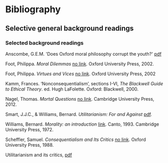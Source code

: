 # Bibliography


## Selective general background readings


### Selected background readings

Anscombe, G.E.M. 'Does Oxford moral philosophy corrupt the youth?' [pdf](https://www.dropbox.com/s/86vlta8tduzznmk/anscombe-moral-corrupt.pdf?dl=0) 

Foot, Philippa. *Moral Dilemmas* [no link](---). Oxford University Press, 2002.

Foot, Philippa. *Virtues and Vices* [no link](---). Oxford University Press, 2002

Kamm, Frances. ‘Nonconsequentialism’, sections I-VI, *The Blackwell Guide to Ethical Theory*. ed. Hugh LaFolette. Oxford: Blackwell, 2000.

Nagel, Thomas. *Mortal Questions* [no link](). Cambridge University Press, 2012.

Smart, J.J.C., & Williams, Bernard. *Utilitarianism: For and Against* [pdf](https://www.dropbox.com/s/u4pdqfj9ltar3fb/smart_williams_utilitarianism.pdf?dl=0).

Williams, Bernard. *Morality: an introduction* [link](https://www.dropbox.com/s/s81lm2zv7gdirac/Williams-Morality_%20An%20Introduction%20to%20Ethics.pdf?dl=0). Canto, 1993. Cambridge University Press, 1972.

Scheffler, Samuel. *Consequentialism and Its Critics* [no link](---). Oxford University Press, 1988.

Utilitarianism and its critics, [pdf](https://www.dropbox.com/s/urtp8201uyvw9u4/utilitarianism-and-its-critics.pdf?dl=0)


<!-- scanlon, korsgaard, macintyre, williams, gauthier, pure empiricism -->



<!-- ### The historical backgrond  -->

<!-- Plato

Stoics

Epicureans

Aristotle

Augustine

Aquinas

Hobbes

Spinoza

Hume

Kant

Nietzsche -->


<!-- ### Some key books published since 1945 -->

<!-- ### Other books published since 1945 -->

<!-- ### Collections


## Topics


## Further topics -->
